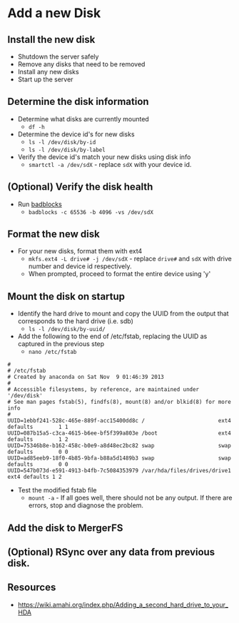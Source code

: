 # Add a new Disk

## Install the new disk
- Shutdown the server safely
- Remove any disks that need to be removed
- Install any new disks
- Start up the server

## Determine the disk information
- Determine what disks are currently mounted
  - `df -h`
- Determine the device id's for new disks
  - `ls -l /dev/disk/by-id`
  - `ls -l /dev/disk/by-label`
- Verify the device id's match your new disks using disk info
  -  `smartctl -a /dev/sdX` - replace `sdX` with your device id. 

## (Optional) Verify the disk health
- Run [badblocks](https://wiki.archlinux.org/index.php/badblocks)
  - `badblocks -c 65536 -b 4096 -vs /dev/sdX`

  
## Format the new disk
- For your new disks, format them with ext4
  - `mkfs.ext4 -L drive# -j /dev/sdX` - replace `drive#` and `sdX` with drive number and device id respectively. 
  - When prompted, proceed to format the entire device using 'y'


## Mount the disk on startup
- Identify the hard drive to mount and copy the UUID from the output that corresponds to the hard drive (i.e. sdb)
  - `ls -l /dev/disk/by-uuid/`
- Add the following to the end of /etc/fstab, replacing the UUID as captured in the previous step
  - `nano /etc/fstab`
```
#
# /etc/fstab
# Created by anaconda on Sat Nov  9 01:46:39 2013
#
# Accessible filesystems, by reference, are maintained under '/dev/disk'
# See man pages fstab(5), findfs(8), mount(8) and/or blkid(8) for more info
#
UUID=1ebbf241-528c-465e-889f-acc15400dd8c /                       ext4    defaults        1 1
UUID=087b15a5-c3ca-4615-b6ee-bf5f399a803e /boot                   ext4    defaults        1 2
UUID=75346b8e-b162-458c-b0e9-a8d48ec2bc82 swap                    swap    defaults        0 0
UUID=ad85eeb9-18f0-4b85-9bfa-b88a5d1489b3 swap                    swap    defaults        0 0
UUID=547b073d-e591-4913-b4fb-7c5084353979 /var/hda/files/drives/drive1 ext4 defaults 1 2
```
- Test the modified fstab file
  - `mount -a` - If all goes well, there should not be any output. If there are errors, stop and diagnose the problem.





## Add the disk to MergerFS

## (Optional) RSync over any data from previous disk. 


## Resources
- https://wiki.amahi.org/index.php/Adding_a_second_hard_drive_to_your_HDA

